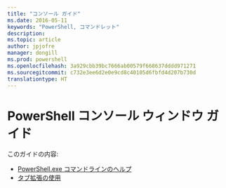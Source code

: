 ```yaml
---
title: "コンソール ガイド"
ms.date: 2016-05-11
keywords: "PowerShell, コマンドレット"
description: 
ms.topic: article
author: jpjofre
manager: dongill
ms.prod: powershell
ms.openlocfilehash: 3a929cbb39bc7666ab00579f668637dddd971271
ms.sourcegitcommit: c732e3ee6d2e0e9cd8c40105d6fbfd4d207b730d
translationtype: HT
---
```

#  <a name="powershell-console-window-guide"></a>PowerShell コンソール ウィンドウ ガイド

このガイドの内容:
-  [PowerShell.exe コマンドラインのヘルプ](console/PowerShell.exe-Command-Line-Help.md)
-  [タブ拡張の使用](console/Using-Tab-Expansion.md)

